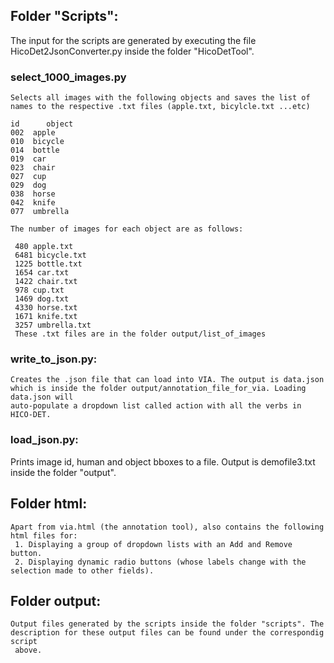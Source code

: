 ## Folder "Scripts":
The input for the scripts are generated by executing the file HicoDet2JsonConverter.py inside the folder "HicoDetTool".

### select_1000_images.py 
    Selects all images with the following objects and saves the list of names to the respective .txt files (apple.txt, bicylcle.txt ...etc)

    id      object
    002  apple
    010  bicycle
    014  bottle      
    019  car
    023  chair
    027  cup
    029  dog
    038  horse
    042  knife
    077  umbrella

    The number of images for each object are as follows:

     480 apple.txt
     6481 bicycle.txt
     1225 bottle.txt
     1654 car.txt
     1422 chair.txt
     978 cup.txt
     1469 dog.txt
     4330 horse.txt
     1671 knife.txt
     3257 umbrella.txt
     These .txt files are in the folder output/list_of_images
     
 ### write_to_json.py:
    Creates the .json file that can load into VIA. The output is data.json which is inside the folder output/annotation_file_for_via. Loading data.json will 
    auto-populate a dropdown list called action with all the verbs in HICO-DET.
    
 ### load_json.py:
   Prints image id, human and object bboxes to a file. Output is demofile3.txt inside the folder "output".
   
## Folder html:
    Apart from via.html (the annotation tool), also contains the following html files for:
     1. Displaying a group of dropdown lists with an Add and Remove button.
     2. Displaying dynamic radio buttons (whose labels change with the selection made to other fields).
     
## Folder output:
    Output files generated by the scripts inside the folder "scripts". The description for these output files can be found under the correspondig script 
     above.
  

